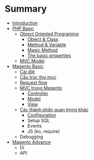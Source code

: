 # Summary

* [Introduction](README.md)
* [PHP Basic](php-basic.md)
  * [Object Oriented Programing](object-oriented-programing.md)
    * [Object & Class](path-1.md)
    * [Method & Variable](example.md)
    * [Magic Method](path-2.md)
    * [The basic properties](inheritance.md)
  * [MVC Model](mvc-model.md)
* [Magento Basic](magento-basic.md)
  * [Cài đặt](cai-t.md)
  * [Cấu trúc thư mục](cu-truc-th-mc.md)
  * [Request flow](request-flow.md)
  * [MVC trong Magento](mvc-trong-magento.md)
    * [Controller](mvc-trong-magento/controller.md)
    * [Model](mvc-trong-magento/model.md)
    * [View](mvc-trong-magento/view.md)
  * [Các thành phần quan trọng khác](cac-thanh-phn-quan-trng-khac.md)
    * [Configuration](cac-thanh-phn-quan-trng-khac/configuration.md)
    * Setup SQL
    * Events
    * JS \(ko, require\)
  * Debugging
* [Magento Advance](magento-advance.md)
  * Di
  * API

